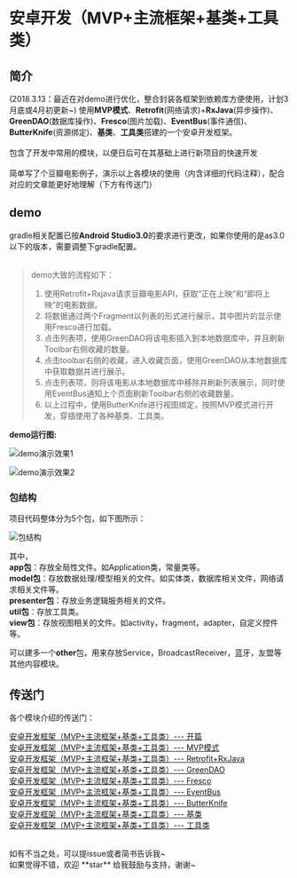 # 安卓开发（MVP+主流框架+基类+工具类）

## 简介

(2018.3.13：最近在对demo进行优化，整合封装各框架到依赖库方便使用，计划3月底或4月初更新~)
使用**MVP模式**、**Retrofit**(网络请求)+**RxJava**(异步操作)、**GreenDAO**(数据库操作)、**Fresco**(图片加载)、**EventBus**(事件通信)、**ButterKnife**(资源绑定)、**基类**、**工具类**搭建的一个安卓开发框架。<br>
<br>
包含了开发中常用的模块，以便日后可在其基础上进行新项目的快速开发<br>
<br>
简单写了个豆瓣电影例子，演示以上各模块的使用（内含详细的代码注释），配合对应的文章能更好地理解（下方有传送门）<br>


## demo

gradle相关配置已按**Android Studio3.0**的要求进行更改，如果你使用的是as3.0以下的版本，需要调整下gradle配置。<br><br>

>demo大致的流程如下：
>1. 使用Retrofit+Rxjava请求豆瓣电影API，获取“正在上映”和“即将上映”的电影数据。
>2. 将数据通过两个Fragment以列表的形式进行展示，其中图片的显示使用Fresco进行加载。
>3. 点击列表项，使用GreenDAO将该电影插入到本地数据库中，并且刷新Toolbar右侧收藏的数量。
>4. 点击toolbar右侧的收藏，进入收藏页面，使用GreenDAO从本地数据库中获取数据并进行展示。
>5. 点击列表项，则将该电影从本地数据库中移除并刷新列表展示，同时使用EventBus通知上个页面刷新Toolbar右侧的收藏数量。
>6. 以上过程中，使用ButterKnife进行视图绑定，按照MVP模式进行开发，穿插使用了各种基类、工具类。


**demo运行图:**

![demo演示效果1](https://github.com/LJYcoder/DevBase/blob/master/demo_run.gif)

![demo演示效果2](https://github.com/LJYcoder/DevBase/blob/master/demo_run2.gif)


### 包结构

项目代码整体分为5个包，如下图所示：

![包结构](http://img.blog.csdn.net/20171010094014110?watermark/2/text/aHR0cDovL2Jsb2cuY3Nkbi5uZXQvbGp5X3Byb2dyYW1tZXI=/font/5a6L5L2T/fontsize/400/fill/I0JBQkFCMA==/dissolve/70/gravity/SouthEast)


其中，<br>
**app包**：存放全局性文件。如Application类，常量类等。<br>
**model包**：存放数据处理/模型相关的文件。如实体类，数据库相关文件，网络请求相关文件等。<br>
**presenter包**：存放业务逻辑服务相关的文件。<br>
**util包**：存放工具类。<br>
**view包**：存放视图相关的文件。如activity，fragment，adapter，自定义控件等。<br>

可以建多一个**other**包，用来存放Service，BroadcastReceiver，蓝牙，友盟等其他内容模块。<br>


## 传送门

各个模块介绍的传送门：

[安卓开发框架（MVP+主流框架+基类+工具类）--- 开篇](http://www.jianshu.com/p/b714630bdf75)<br>
[安卓开发框架（MVP+主流框架+基类+工具类）--- MVP模式](http://www.jianshu.com/p/1f91cfd68d48)<br>
[安卓开发框架（MVP+主流框架+基类+工具类）--- Retrofit+RxJava](http://www.jianshu.com/p/092452f287db)<br>
[安卓开发框架（MVP+主流框架+基类+工具类）--- GreenDAO](http://www.jianshu.com/p/11bdd9d761e6)<br>
[安卓开发框架（MVP+主流框架+基类+工具类）--- Fresco](http://www.jianshu.com/p/5b5625612f56)<br>
[安卓开发框架（MVP+主流框架+基类+工具类）--- EventBus](http://www.jianshu.com/p/6fb4d78db19b)<br>
[安卓开发框架（MVP+主流框架+基类+工具类）--- ButterKnife](http://www.jianshu.com/p/5f89e3bd7fca)<br>
[安卓开发框架（MVP+主流框架+基类+工具类）--- 基类](http://www.jianshu.com/p/3d9ee98a9570)<br>
[安卓开发框架（MVP+主流框架+基类+工具类）--- 工具类](http://www.jianshu.com/p/d1361c3ea743)<br>




<br>
如有不当之处，可以提issue或者简书告诉我~ <br>
如果觉得不错，欢迎 **star** 给我鼓励与支持，谢谢~

